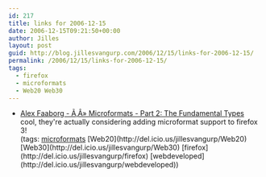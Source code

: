 ```yaml
---
id: 217
title: links for 2006-12-15
date: 2006-12-15T09:21:50+00:00
author: Jilles
layout: post
guid: http://blog.jillesvangurp.com/2006/12/15/links-for-2006-12-15/
permalink: /2006/12/15/links-for-2006-12-15/
tags:
  - firefox
  - microformats
  - Web20 Web30
---
```

<ul class="delicious">
	<li>
		<div class="delicious-link"><a href="http://blog.mozilla.com/faaborg/2006/12/13/microformats-part-2-the-fundamental-types">Alex Faaborg - Ã‚Â» Microformats - Part 2: The Fundamental Types</a></div>
		<div class="delicious-extended">cool, they're actually considering adding microformat support to firefox 3!</div>
		<div class="delicious-tags">(tags: <a href="http://del.icio.us/jillesvangurp/microformats">microformats</a> [Web20](http://del.icio.us/jillesvangurp/Web20) [Web30](http://del.icio.us/jillesvangurp/Web30) [firefox](http://del.icio.us/jillesvangurp/firefox) [webdeveloped](http://del.icio.us/jillesvangurp/webdeveloped))</div>
	</li>
</ul>
